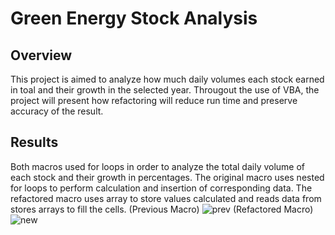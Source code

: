 # Green Energy Stock Analysis

## Overview
This project is aimed to analyze how much daily volumes each stock earned in toal and their growth in the selected year. Througout the use of VBA, the project will present how refactoring will reduce run time and preserve accuracy of the result.

## Results
Both macros used for loops in order to analyze the total daily volume of each stock and their growth in percentages. The original macro uses nested for loops to perform calculation and insertion of corresponding data. The refactored macro uses array to store values calculated and reads data from stores arrays to fill the cells.
(Previous Macro)
![prev](https://github.com/WilliamBHW/UT-DATA-BOOT-CAMP/blob/main/Module2_Challenge%20(stocks-analysis)/Resources/Macro_Prev.png)
(Refactored Macro)
![new](https://github.com/WilliamBHW/UT-DATA-BOOT-CAMP/blob/main/Module2_Challenge%20(stocks-analysis)/Resources/Macro_New.png)


